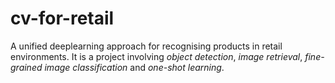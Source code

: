 # cv-for-retail
A unified deeplearning approach for recognising products in retail environments. 
It is a project involving _object detection_, _image retrieval_, _fine-grained image classification_ and _one-shot learning_.
